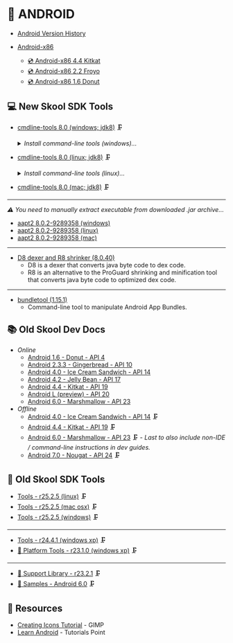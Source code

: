 🤖 ANDROID
==========

* [Android Version History](https://en.wikipedia.org/wiki/Android_version_history)

* [Android-x86](https://www.android-x86.org/)
    - [💿 Android-x86 4.4 Kitkat](https://sourceforge.net/projects/android-x86/files/Release%204.4/android-x86-4.4-r5.iso/download)
    - [💿 Android-x86 2.2 Froyo](https://sourceforge.net/projects/android-x86/files/Release%202.2/android-x86-2.2-generic.iso/download)
    - [💿 Android-x86 1.6 Donut](https://sourceforge.net/projects/android-x86/files/Release%201.6-r2/android-x86-1.6-r2.iso/download)


💻 New Skool SDK Tools
----------------------

* [cmdline-tools 8.0 (windows; jdk8)](https://dl.google.com/android/repository/commandlinetools-win-9123335_latest.zip) 🗜️
    <details>
    <summary><i>Install command-line tools (windows)...</i></summary>
    
    ```cmd
    REM -- SET PATHS --
    set JAVA_HOME=c:\progra~1\java\jdk1.8.0_121
    set ANDROID_HOME=c:\android-sdk
    set PATH=%ANDROID_HOME%\cmdline-tools\8.0\bin;%ANDROID_HOME%\platform-tools;%JAVA_HOME%\bin;%PATH%;%ANDROID_HOME%\build-tools\28.0.3;%ANDROID_HOME%\tools;%ANDROID_HOME%\tools\bin
    
    REM -- UNPACK TOOLS --
    cd %ANDROID_HOME%
    mkdir cmdline-tools
    cd cmdline-tools
    jar -xf path\to\commandlinetools-win-9123335_latest.zip
    rename cmdline-tools 8.0
    
    REM -- INSTALL OTHERS --
    sdkmanager --licenses
    sdkmanager --list_installed [--include_obsolete]
    sdkmanager --list [--include_obsolete]
    sdkmanager "platform-tools" "build-tools;28.0.3" "platforms;android-19" "platforms;android-14" "platforms;android-10"
    ```
    
    </details>

* [cmdline-tools 8.0 (linux; jdk8)](https://dl.google.com/android/repository/commandlinetools-linux-9123335_latest.zip) 🗜️
    <details>
    <summary><i>Install command-line tools (linux)...</i></summary>
        
    ```bash
    ## SET PATHS ##
    export ANDROID_HOME=${HOME}/android-sdk
    export PATH=${ANDROID_HOME}/cmdline-tools/8.0/bin:${ANDROID_HOME}/platform-tools:${PATH}:${ANDROID_HOME}/build-tools/30.0.3:${ANDROID_HOME}/tools:${ANDROID_HOME}/tools/bin
    
    ## UNPACK TOOLS ##
    cd ${ANDROID_HOME}
    mkdir cmdline-tools
    cd cmdline-tools
    jar -xvf path/to/commandlinetools-linux-9123335_latest.zip
    mv cmdline-tools 8.0
    chmod a+x 8.0/bin/*
    
    ## INSTALL OTHERS ##
    sdkmanager --version
    sdkmanager --licenses
    sdkmanager --list_installed [--include_obsolete]
    sdkmanager --list [--include_obsolete]
    sdkmanager "platform-tools" "build-tools;30.0.3" "platforms;android-19" "platforms;android-14" "platforms;android-10"
    ```
    </details>

* [cmdline-tools 8.0 (mac; jdk8)](https://dl.google.com/android/repository/commandlinetools-mac-9123335_latest.zip) 🗜️

---

_⚠️ You need to manually extract executable from downloaded .jar archive..._
* [aapt2 8.0.2-9289358 (windows)](https://dl.google.com/dl/android/maven2/com/android/tools/build/aapt2/8.0.2-9289358/aapt2-8.0.2-9289358-windows.jar)
* [aapt2 8.0.2-9289358 (linux)](https://dl.google.com/dl/android/maven2/com/android/tools/build/aapt2/8.0.2-9289358/aapt2-8.0.2-9289358-linux.jar)
* [aapt2 8.0.2-9289358 (mac)](https://dl.google.com/dl/android/maven2/com/android/tools/build/aapt2/8.0.2-9289358/aapt2-8.0.2-9289358-osx.jar)

---

* [D8 dexer and R8 shrinker (8.0.40)](https://dl.google.com/android/maven2/com/android/tools/r8/8.0.40/r8-8.0.40.jar)
    - D8 is a dexer that converts java byte code to dex code.
    - R8 is an alternative to the ProGuard shrinking and minification tool that converts java byte code to optimized dex code.

---

* [bundletool (1.15.1)](https://github.com/google/bundletool/releases/download/1.15.1/bundletool-all-1.15.1.jar)
    - Command-line tool to manipulate Android App Bundles.

<!--
---

* [d8 (windows)](https://dl.google.com/android/repository/build-tools_r30.0.1-windows.zip)
* [d8 (linux)](https://dl.google.com/android/repository/build-tools_r30.0.1-windows.zip)
* [d8 (mac)](https://dl.google.com/android/repository/build-tools_r30.0.1-windows.zip)
-->

📚 Old Skool Dev Docs
---------------------

* _Online_
    * [Android 1.6 - Donut - API 4](https://minimum-viable-product.github.io/donut-docs/index.html)
    * [Android 2.3.3 - Gingerbread - API 10](http://web.archive.org/web/20110221191816/http://developer.android.com/guide/index.html)
    * [Android 4.0 - Ice Cream Sandwich - API 14](https://minimum-viable-product.github.io/ics-docs/)
    * [Android 4.2 - Jelly Bean - API 17](https://stuff.mit.edu/afs/sipb/project/android/docs/design/index.html)
    * [Android 4.4 - Kitkat - API 19](https://minimum-viable-product.github.io/kitkat-docs/training/index.html)
    * [Android L (preview) - API 20](https://spot.pcc.edu/~mgoodman/developer.android.com/guide/index.html)
    * [Android 6.0 - Marshmallow - API 23](https://minimum-viable-product.github.io/marshmallow-docs/training/index.html)
* _Offline_
    * [Android 4.0 - Ice Cream Sandwich - API 14](https://dl.google.com/android/repository/docs-14_r01.zip) 🗜️
    * [Android 4.4 - Kitkat - API 19](https://dl.google.com/android/repository/docs-19_r02.zip) 🗜️
    * [Android 6.0 - Marshmallow - API 23](https://dl.google.com/android/repository/docs-23_r01.zip) 🗜️ - _Last to also include non-IDE / command-line instructions in dev guides._
    * [Android 7.0 - Nougat - API 24](https://dl.google.com/android/repository/docs-24_r01.zip) 🗜️


🧰 Old Skool SDK Tools
----------------------

* [Tools - r25.2.5 (linux)](https://dl.google.com/android/repository/tools_r25.2.5-linux.zip) 🗜️
* [Tools - r25.2.5 (mac osx)](https://dl.google.com/android/repository/tools_r25.2.5-macosx.zip) 🗜️
* [Tools - r25.2.5 (windows)](https://dl.google.com/android/repository/tools_r25.2.5-windows.zip) 🗜️

---

* [Tools - r24.4.1 (windows xp)](https://dl.google.com/android/repository/tools_r24.4.1-windows.zip) 🗜️
* [🔌 Platform Tools - r23.1.0 (windows xp)](https://dl.google.com/android/repository/platform-tools_r23.1.0-windows.zip) 🗜️

---

* [💼 Support Library - r23.2.1](https://dl.google.com/android/repository/support_r23.2.1.zip) 🗜️
* [🧩 Samples - Android 6.0](https://dl-ssl.google.com/android/repository/samples-23_r02.zip) 🗜️


📎 Resources
------------

* [Creating Icons Tutorial](https://www.gimp.org/tutorials/Creating_Icons/) - GIMP
* [Learn Android](https://www.tutorialspoint.com/android/android_overview.htm) - Tutorials Point
